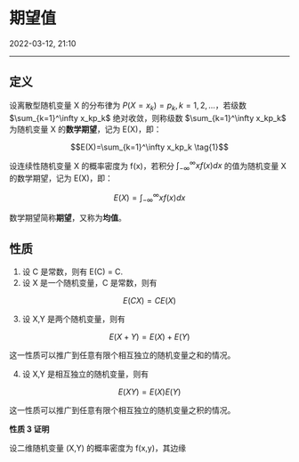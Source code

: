 # 期望值

2022-03-12, 21:10
***

## 定义

设离散型随机变量 X 的分布律为 $P(X=x_k)=p_k, k=1, 2,...$，若级数 $\sum_{k=1}^\infty x_kp_k$ 绝对收敛，则称级数 $\sum_{k=1}^\infty x_kp_k$ 为随机变量 X 的**数学期望**，记为 E(X)，即：

$$E(X)=\sum_{k=1}^\infty x_kp_k \tag{1}$$

设连续性随机变量 X 的概率密度为 f(x)，若积分 $\int_{-\infty}^\infty xf(x)dx$ 的值为随机变量 X 的数学期望，记为 E(X)，即：

$$E(X)=\int _{-\infty}^\infty xf(x)dx \tag{2}$$

数学期望简称**期望**，又称为**均值**。

## 性质

1. 设 C 是常数，则有 E(C) = C.
2. 设 X 是一个随机变量，C 是常数，则有

$$E(CX)=CE(X)$$

3. 设 X,Y 是两个随机变量，则有

$$E(X+Y)=E(X)+E(Y)$$

这一性质可以推广到任意有限个相互独立的随机变量之和的情况。

4. 设 X,Y 是相互独立的随机变量，则有

$$E(XY)=E(X)E(Y)$$

这一性质可以推广到任意有限个相互独立的随机变量之积的情况。

**性质 3 证明**

设二维随机变量 (X,Y) 的概率密度为 f(x,y)，其边缘